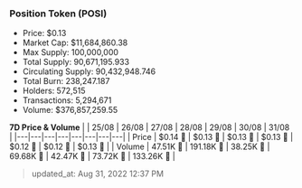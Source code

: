 
  ### Position Token (POSI)
  - Price: $0.13
  - Market Cap: $11,684,860.38
  - Max Supply: 100,000,000
  - Total Supply: 90,671,195.933
  - Circulating Supply: 90,432,948.746
  - Total Burn: 238,247.187
  - Holders: 572,515
  - Transactions: 5,294,671
  - Volume: $376,857,259.55

  **7D Price & Volume**
  | | 25&#x2F;08 | 26&#x2F;08 | 27&#x2F;08 | 28&#x2F;08 | 29&#x2F;08 | 30&#x2F;08 | 31&#x2F;08 |
  |---|---|---|---|---|---|---|---|
  | Price | $0.14 🔻 | $0.13 🔻 | $0.13 🔻 | $0.13 🔻 | $0.12 🔻 | $0.12 🔻 | $0.13 🚀 |
  | Volume | 47.51K 🔻 | 191.18K 🚀 | 38.25K 🔻 | 69.68K 🚀 | 42.47K 🔻 | 73.72K 🚀 | 133.26K 🚀 |

  > updated_at: Aug 31, 2022 12:37 PM
